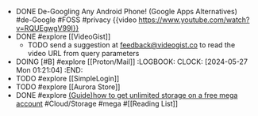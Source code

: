 - DONE De-Googling Any Android Phone! (Google Apps Alternatives) #de-Google #FOSS #privacy
  {{video https://www.youtube.com/watch?v=RQUEgwgV99I}}
- DONE #explore [[VideoGist]]
	- TODO send a suggestion at [feedback@videogist.co](mailto:feedback@videogist.co) to read the video URL from query parameters
- DOING [#B] #explore [[Proton/Mail]]
  :LOGBOOK:
  CLOCK: [2024-05-27 Mon 01:21:04]
  :END:
- TODO #explore [[SimpleLogin]]
- TODO #explore [[Aurora Store]]
- DONE #explore [(Guide)how to get unlimited storage on a free mega account](https://www.reddit.com/r/Piracy/comments/ffrkf3/guidehow_to_get_unlimited_storage_on_a_free_mega/) #Cloud/Storage #mega #[[Reading List]]